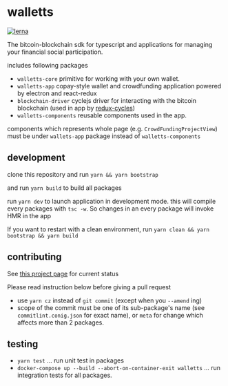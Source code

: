 # walletts

[![lerna](https://img.shields.io/badge/maintained%20with-lerna-cc00ff.svg)](https://lernajs.io/)

The bitcoin-blockchain sdk for typescript and applications for managing your financial social participation.

includes following packages 
* `walletts-core` primitive for working with your own wallet.
* `walletts-app` copay-style wallet and crowdfunding application powered by electron and react-redux
* `blockchain-driver` cyclejs driver for interacting with the bitcoin blockchain
(used in app by [redux-cycles](https://github.com/cyclejs-community/redux-cycles))
* `walletts-components` reusable components used in the app.

components which represents whole page (e.g. `CrowdFundingProjectView`) must be under `wallets-app` package instead of `walletts-components`

## development

clone this repository and run
`yarn && yarn bootstrap`

and
run `yarn build` to build all packages

run `yarn dev` to launch application in development mode. this will compile every packages with `tsc -w`.
So changes in an every package will invoke HMR in the app

If you want to restart with a clean environment, run
`yarn clean && yarn bootstrap && yarn build`

## contributing

See [this project page](https://github.com/joemphilips/cycle-walletts/projects/2?add_cards_query=is%3Aopen) for current status

Please read instruction below before giving a pull request

* use `yarn cz` instead of `git commit` (except when you `--amend` ing)
* scope of the commit must be one of its sub-package's name (see `commitlint.conig.json` for exact name), or `meta` for change which affects more than 2 packages.

## testing

* `yarn test` ... run unit test in packages
* `docker-compose up --build --abort-on-container-exit walletts` ... run integration tests for all packages.
